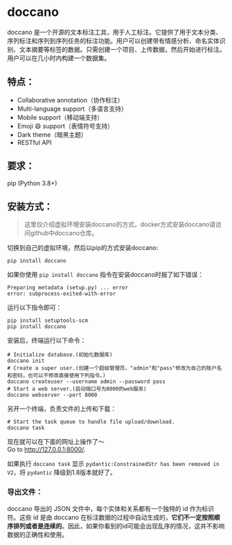 # doccano
doccano 是一个开源的文本标注工具，用于人工标注。它提供了用于文本分类、序列标注和序列到序列任务的标注功能。用户可以创建带有情感分析、命名实体识别、文本摘要等标签的数据。只需创建一个项目、上传数据，然后开始进行标注。用户可以在几小时内构建一个数据集。<br>

## 特点：
- Collaborative annotation（协作标注）
- Multi-language support（多语言支持）
- Mobile support（移动端支持）
- Emoji 😄 support（表情符号支持）
- Dark theme（暗黑主题）
- RESTful API

## 要求：
pip (Python 3.8+)<br>

## 安装方式：
> 这里仅介绍虚拟环境安装doccano的方式，docker方式安装doccano请访问github中doccano仓库。<br>

切换到自己的虚拟环境，然后以pip的方式安装doccano:<br>
```shell
pip install doccano
```

如果你使用 `pip install doccano` 指令在安装doccano时报了如下错误：<br>
```shell
Preparing metadata (setup.py) ... error
error: subprocess-exited-with-error
```
运行以下指令即可：<br>
```shell
pip install setuptools-scm
pip install doccano
```



安装后，终端运行以下命令：<br>
```shell
# Initialize database.(初始化数据库)
doccano init
# Create a super user.(创建一个超级管理员，"admin"和"pass"修改为自己的账户名和密码，也可以不修改直接使用下列指令。)
doccano createuser --username admin --password pass
# Start a web server.(启动端口号为8000的web服务)
doccano webserver --port 8000
```

另开一个终端，负责文件的上传和下载：<br>
```shell
# Start the task queue to handle file upload/download.
doccano task
```

现在就可以在下面的网址上操作了～<br>
Go to http://127.0.0.1:8000/. <br>

如果执行 `doccano task` 显示 `pydantic:ConstrainedStr has been removed in V2`，将 `pydantic` 降级到1.8版本就好了。<br>



### 导出文件：
doccano 导出的 JSON 文件中，每个实体和关系都有一个独特的 id 作为标识符。这些 id 是由 doccano 在标注数据的过程中自动生成的，**它们不一定按照顺序排列或者是连续的**。因此，如果你看到的id可能会出现乱序的情况，这并不影响数据的正确性和使用。<br>